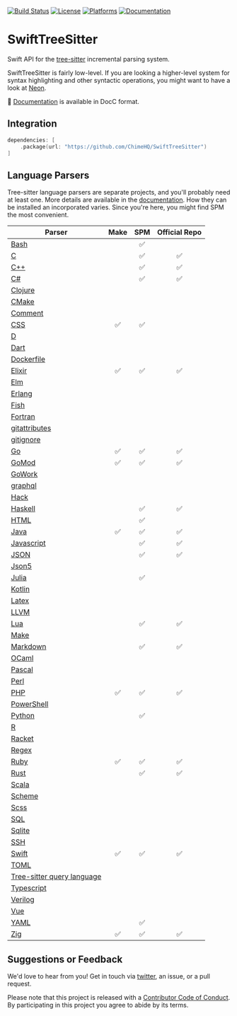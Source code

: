[![Build Status][build status badge]][build status]
[![License][license badge]][license]
[![Platforms][platforms badge]][platforms]
[![Documentation][documentation badge]][documentation]

# SwiftTreeSitter

Swift API for the [tree-sitter](https://tree-sitter.github.io/) incremental parsing system.

SwiftTreeSitter is fairly low-level. If you are looking a higher-level system for syntax highlighting and other syntactic operations, you might want to have a look at [Neon](https://github.com/ChimeHQ/Neon).

📖 [Documentation][documentation] is available in DocC format.

## Integration

```swift
dependencies: [
    .package(url: "https://github.com/ChimeHQ/SwiftTreeSitter")
]
```

## Language Parsers

Tree-sitter language parsers are separate projects, and you'll probably need at least one. More details are available in the [documentation][documentation]. How they can be installed an incorporated varies. Since you're here, you might find SPM the most convenient.

| Parser | Make | SPM | Official Repo |
| --- | :---: | :---: | :---: |
| [Bash](https://github.com/lukepistrol/tree-sitter-bash/tree/feature/spm) | | ✅ | |
| [C](https://github.com/tree-sitter/tree-sitter-c) | | ✅ | ✅ |
| [C++](https://github.com/tree-sitter/tree-sitter-cpp) | | ✅ | ✅ |
| [C#](https://github.com/tree-sitter/tree-sitter-c-sharp) | | ✅ | ✅ |
| [Clojure](https://github.com/sogaiu/tree-sitter-clojure) | | | |
| [CMake](https://github.com/uyha/tree-sitter-cmake) | | | |
| [Comment](https://github.com/stsewd/tree-sitter-comment) | | | |
| [CSS](https://github.com/lukepistrol/tree-sitter-css/tree/feature/spm) | ✅ | ✅ | |
| [D](https://github.com/CyberShadow/tree-sitter-d) | | | |
| [Dart](https://github.com/UserNobody14/tree-sitter-dart) | | | |
| [Dockerfile](https://github.com/camdencheek/tree-sitter-dockerfile) | | | |
| [Elixir](https://github.com/elixir-lang/tree-sitter-elixir) | ✅ | ✅ | ✅ |
| [Elm](https://github.com/elm-tooling/tree-sitter-elm) | | | |
| [Erlang](https://github.com/AbstractMachinesLab/tree-sitter-erlang) | | | |
| [Fish](https://github.com/ram02z/tree-sitter-fish) | | | |
| [Fortran](https://github.com/stadelmanma/tree-sitter-fortran) | | | |
| [gitattributes](https://github.com/ObserverOfTime/tree-sitter-gitattributes) | | | |
| [gitignore](https://github.com/shunsambongi/tree-sitter-gitignore) | | | |
| [Go](https://github.com/tree-sitter/tree-sitter-go) | ✅ | ✅ | ✅ |
| [GoMod](https://github.com/camdencheek/tree-sitter-go-mod) | ✅ | ✅ | ✅ |
| [GoWork](https://github.com/omertuc/tree-sitter-go-work) | | | |
| [graphql](https://github.com/bkegley/tree-sitter-graphql) | | | |
| [Hack](https://github.com/slackhq/tree-sitter-hack) | | | |
| [Haskell](https://github.com/tree-sitter/tree-sitter-haskell) | | ✅ | ✅ |
| [HTML](https://github.com/mattmassicotte/tree-sitter-html/tree/feature/spm) | | ✅ | |
| [Java](https://github.com/tree-sitter/tree-sitter-java) | ✅ | ✅ | ✅ |
| [Javascript](https://github.com/tree-sitter/tree-sitter-javascript) | | ✅ | ✅ |
| [JSON](https://github.com/tree-sitter/tree-sitter-json) | | ✅ | ✅ |
| [Json5](https://github.com/Joakker/tree-sitter-json5) | | | |
| [Julia](https://github.com/mattmassicotte/tree-sitter-julia/tree/feature/spm) | | ✅ | |
| [Kotlin](https://github.com/fwcd/tree-sitter-kotlin) | | | |
| [Latex](https://github.com/latex-lsp/tree-sitter-latex) | | | |
| [LLVM](https://github.com/benwilliamgraham/tree-sitter-llvm) | | | |
| [Lua](https://github.com/Azganoth/tree-sitter-lua) | | ✅ | ✅ |
| [Make](https://github.com/alemuller/tree-sitter-make) | | | |
| [Markdown](https://github.com/MDeiml/tree-sitter-markdown) | | ✅ | ✅ |
| [OCaml](https://github.com/tree-sitter/tree-sitter-ocaml) | | | |
| [Pascal](https://github.com/Isopod/tree-sitter-pascal) | | | |
| [Perl](https://github.com/ganezdragon/tree-sitter-perl) | | | |
| [PHP](https://github.com/tree-sitter/tree-sitter-php) | ✅ | ✅ | ✅ |
| [PowerShell](https://github.com/PowerShell/tree-sitter-PowerShell) | | | |
| [Python](https://github.com/lukepistrol/tree-sitter-python/tree/feature/spm) | | ✅ | |
| [R](https://github.com/r-lib/tree-sitter-r) | | | |
| [Racket](https://github.com/6cdh/tree-sitter-racket) | | | |
| [Regex](https://github.com/tree-sitter/tree-sitter-regex) | | | |
| [Ruby](https://github.com/tree-sitter/tree-sitter-ruby) | ✅ | ✅ | ✅ |
| [Rust](https://github.com/tree-sitter/tree-sitter-rust) | | ✅ | ✅ |
| [Scala](https://github.com/tree-sitter/tree-sitter-scala) | | | |
| [Scheme](https://github.com/6cdh/tree-sitter-scheme) | | | |
| [Scss](https://github.com/serenadeai/tree-sitter-scss) | | | |
| [SQL](https://github.com/derekstride/tree-sitter-sql) | | | |
| [Sqlite](https://github.com/dhcmrlchtdj/tree-sitter-sqlite) | | | |
| [SSH](https://github.com/metio/tree-sitter-ssh-client-config) | | | |
| [Swift](https://github.com/alex-pinkus/tree-sitter-swift/tree/with-generated-files) | ✅ | ✅ | ✅ |
| [TOML](https://github.com/ikatyang/tree-sitter-toml) | | | |
| [Tree-sitter query language](https://github.com/nvim-treesitter/tree-sitter-query) | | | |
| [Typescript](https://github.com/tree-sitter/tree-sitter-typescript) | | | |
| [Verilog](https://github.com/tree-sitter/tree-sitter-verilog) | | | |
| [Vue](https://github.com/ikatyang/tree-sitter-vue) | | | |
| [YAML](https://github.com/mattmassicotte/tree-sitter-yaml/tree/feature/spm) | | ✅ | |
| [Zig](https://github.com/maxxnino/tree-sitter-zig) | ✅ | ✅ | ✅ |

## Suggestions or Feedback

We'd love to hear from you! Get in touch via [twitter](https://twitter.com/chimehq), an issue, or a pull request.

Please note that this project is released with a [Contributor Code of Conduct](CODE_OF_CONDUCT.md). By participating in this project you agree to abide by its terms.

[build status]: https://github.com/ChimeHQ/SwiftTreeSitter/actions
[build status badge]: https://github.com/ChimeHQ/SwiftTreeSitter/workflows/CI/badge.svg
[license]: https://opensource.org/licenses/BSD-3-Clause
[license badge]: https://img.shields.io/github/license/ChimeHQ/SwiftTreeSitter
[platforms]: https://swiftpackageindex.com/ChimeHQ/SwiftTreeSitter
[platforms badge]: https://img.shields.io/endpoint?url=https%3A%2F%2Fswiftpackageindex.com%2Fapi%2Fpackages%2FChimeHQ%2FSwiftTreeSitter%2Fbadge%3Ftype%3Dplatforms
[documentation]: https://swiftpackageindex.com/ChimeHQ/SwiftTreeSitter/main/documentation
[documentation badge]: https://img.shields.io/badge/Documentation-DocC-blue
